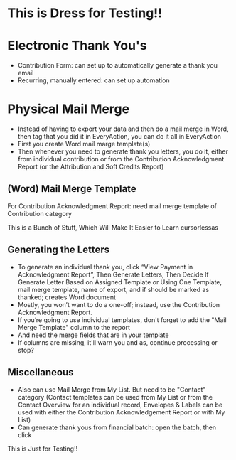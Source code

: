 # This is Dress for Testing!!

# Electronic Thank You's
- Contribution Form: can set up to automatically generate a thank you email
- Recurring, manually entered: can set up automation

# Physical Mail Merge
- Instead of having to export your data and then do a mail merge in Word, then tag that you did it in EveryAction, you can do it all in EveryAction
- First you create Word mail marge template(s)
- Then whenever you need to generate thank you letters, you do it, either from individual contribution or from the Contribution Acknowledgment Report (or the Attribution and Soft Credits Report)

## (Word) Mail Merge Template 

For Contribution Acknowledgment Report: need mail merge template of Contribution category

This is a Bunch of Stuff, Which Will Make It Easier to Learn cursorlessas

## Generating the Letters
- To generate an individual thank you, click “View Payment in Acknowledgment Report”, Then Generate Letters, Then Decide If Generate Letter Based on Assigned Template or Using One Template, mail merge template, name of export, and if should be marked as thanked; creates Word document
- Mostly, you won’t want to do a one-off; instead, use the Contribution Acknowledgment Report.
- If you’re going to use individual templates, don't forget to add the "Mail Merge Template" column to the report
- And need the merge fields that are in your template
- If columns are missing, it'll warn you and as, continue processing or stop?

## Miscellaneous
- Also can use Mail Merge from My List.  But need to be "Contact" category (Contact templates can be used from My List or from the Contact Overview for an individual record, Envelopes & Labels can be used with either the Contribution Acknowledgement Report or with My List)
- Can generate thank yous from financial batch: open the batch, then click 

This is Just for Testing!!